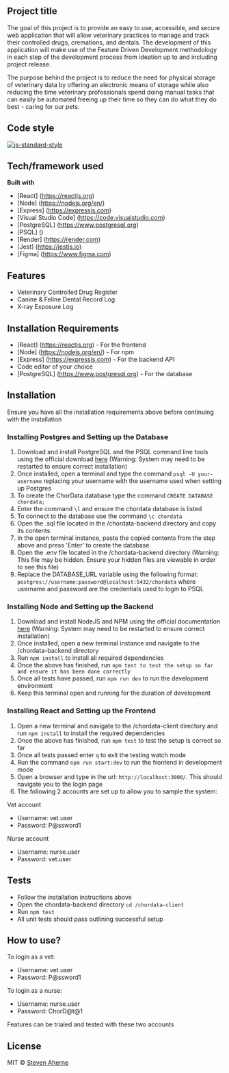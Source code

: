 ## Project title

The goal of this project is to provide an easy to use, accessible, and secure web application that will allow veterinary practices to manage and track their controlled drugs, cremations, and dentals. The development of this application will make use of the Feature Driven Development methodology in each step of the development process from ideation up to and including project release.

The purpose behind the project is to reduce the need for physical storage of veterinary data by offering an electronic means of storage while also reducing the time veterinary professionals spend doing manual tasks that can easily be automated freeing up their time so they can do what they do best - caring for our pets.

## Code style

[![js-standard-style](https://img.shields.io/badge/code%20style-standard-brightgreen.svg?style=flat)](https://github.com/feross/standard)

## Tech/framework used

<b>Built with</b>

- [React] (https://reactjs.org)
- [Node] (https://nodejs.org/en/)
- [Express] (https://expressjs.com)
- [Visual Studio Code] (https://code.visualstudio.com)
- [PostgreSQL] (https://www.postgresql.org)
- [PSQL] ()
- [Render] (https://render.com)
- [Jest] (https://jestjs.io)
- [Figma] (https://www.figma.com)

## Features

- Veterinary Controlled Drug Register
- Canine & Feline Dental Record Log
- X-ray Exposure Log

## Installation Requirements

- [React] (https://reactjs.org) - For the frontend
- [Node] (https://nodejs.org/en/) - For npm
- [Express] (https://expressjs.com) - For the backend API
- Code editor of your choice
- [PostgreSQL] (https://www.postgresql.org) - For the database

## Installation

Ensure you have all the installation requirements above before continuing with the installation

### Installing Postgres and Setting up the Database

1. Download and install PostgreSQL and the PSQL command line tools using the official download [here](https://www.postgresql.org/download/) (Warning: System may need to be restarted to ensure correct installation)
2. Once installed, open a terminal and type the command `psql -U your-username` replacing your username with the username used when setting up Postgres
3. To create the ChorData database type the command `CREATE DATABASE chordata;`
4. Enter the command `\l` and ensure the chordata database is listed
5. To connect to the database use the command `\c chordata`
6. Open the .sql file located in the /chordata-backend directory and copy its contents
7. In the open terminal instance, paste the copied contents from the step above and press 'Enter' to create the database
8. Open the .env file located in the /chordata-backend directory (Warning: This file may be hidden. Ensure your hidden files are viewable in order to see this file)
9. Replace the DATABASE_URL variable using the following format: `postgres://username:password@localhost:5432/chordata` where username and password are the credentials used to login to PSQL

### Installing Node and Setting up the Backend

1. Download and install NodeJS and NPM using the official documentation [here](https://nodejs.org/en/download/) (Warning: System may need to be restarted to ensure correct installation)
2. Once installed, open a new terminal instance and navigate to the /chordata-backend directory
3. Run `npm install` to install all required dependencies
4. Once the above has finished, run `npm test to test the setup so far and ensure it has been done correctly`
5. Once all tests have passed, run `npm run dev` to run the development environment
6. Keep this terminal open and running for the duration of development

### Installing React and Setting up the Frontend

1. Open a new terminal and navigate to the /chordata-client directory and run `npm install` to install the required dependencies
2. Once the above has finished, run `npm test` to test the setup is correct so far
3. Once all tests passed enter `q` to exit the testing watch mode
4. Run the command `npm run start:dev` to run the frontend in development mode
5. Open a browser and type in the url: `http://localhost:3000/`. This should navigate you to the login page
6. The following 2 accounts are set up to allow you to sample the system:

<bold>Vet account</bold>

- Username: vet.user
- Password: P@ssword1

<bold>Nurse account</bold>

- Username: nurse.user
- Password: vet.user

## Tests

- Follow the installation instructions above
- Open the chordata-backend directory `cd /chordata-client`
- Run `npm test`
- All unit tests should pass outlining successful setup

## How to use?

To login as a vet:

- Username: vet.user
- Password: P@ssword1

To login as a nurse:

- Username: nurse.user
- Password: ChorD@t@1

Features can be trialed and tested with these two accounts

## License

MIT © [Steven Aherne](https://opensource.org/licenses/MIT)
